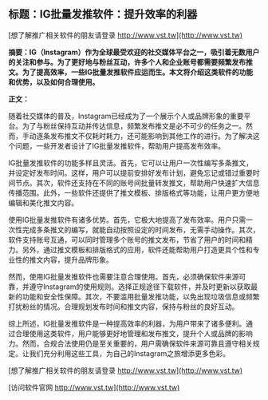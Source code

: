 ## **标题：IG批量发推软件：提升效率的利器**

[想了解推广相关软件的朋友请登录 http://www.vst.tw](http://www.vst.tw)

**摘要：IG（Instagram）作为全球最受欢迎的社交媒体平台之一，吸引着无数用户的关注和参与。为了更好地与粉丝互动，许多个人和企业账号都需要频繁发布推文。为了提高效率，一些IG批量发推软件应运而生。本文将介绍这类软件的功能和优势，以及如何合理使用。**

**正文：**

随着社交媒体的普及，Instagram已经成为了一个展示个人或品牌形象的重要平台。为了与粉丝保持互动并传达信息，频繁发布推文是必不可少的任务之一。然而，手动逐条发布推文不仅耗时耗力，还可能影响到其他工作的进行。为了解决这个问题，一些开发者设计了IG批量发推软件，帮助用户提高发布效率。

IG批量发推软件的功能多样且灵活。首先，它可以让用户一次性编写多条推文，并设定好发布时间。这样，用户可以提前安排好发布计划，避免忘记或错过重要时间节点。其次，软件还支持在不同的账号间批量转发推文，帮助用户快速扩大信息传播范围。此外，一些软件还提供了推文模板、排版格式等功能，让用户更方便地编辑和美化推文内容。

使用IG批量发推软件有诸多优势。首先，它极大地提高了发布效率。用户只需一次性完成多条推文的编写，就能自动按照设定的时间发布，无需手动操作。其次，软件支持账号互通，可以同时管理多个账号的推文发布，节省了用户的时间和精力。另外，通过推文模板和排版格式的应用，软件还能帮助用户打造更具个性和专业性的推文内容，提升品牌形象。

然而，使用IG批量发推软件也需要注意合理使用。首先，必须确保软件来源可靠，并遵守Instagram的使用规则。选择正规途径下载软件，并及时更新以获取最新的功能和安全性保障。其次，不要滥用批量发推功能，以免出现垃圾信息或频繁打扰粉丝的情况。合理规划发布时间和推文内容，保持与粉丝的良好互动。

综上所述，IG批量发推软件是一种提高效率的利器，为用户带来了诸多便利。通过合理使用这类软件，用户能够更好地管理和发布推文，提升个人或品牌的影响力。然而，合规合法使用仍是至关重要的，用户需确保软件来源可靠且遵守相关规定。让我们充分利用这些工具，为自己的Instagram之旅增添更多色彩。

[想了解推广相关软件的朋友请登录 http://www.vst.tw](http://www.vst.tw)


[访问软件官网 http://www.vst.tw](http://www.vst.tw)
